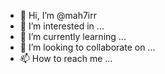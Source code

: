 - 👋 Hi, I’m @mah7irr
- 👀 I’m interested in ...
- 🌱 I’m currently learning ...
- 💞️ I’m looking to collaborate on ...
- 📫 How to reach me ...

<!---
mah7irr/mah7irr is a ✨ special ✨ repository because its `README.md` (this file) appears on your GitHub profile.
You can click the Preview link to take a look at your changes.
--->
